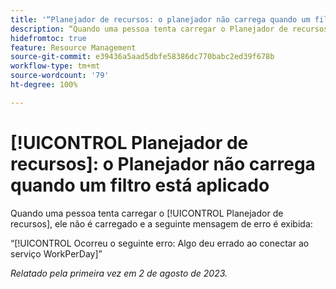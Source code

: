 ```yaml
---
title: '“Planejador de recursos: o planejador não carrega quando um filtro está aplicado”'
description: “Quando uma pessoa tenta carregar o Planejador de recursos, ele não é carregado e uma mensagem de erro é exibida.”
hidefromtoc: true
feature: Resource Management
source-git-commit: e39436a5aad5dbfe58386dc770babc2ed39f678b
workflow-type: tm+mt
source-wordcount: '79'
ht-degree: 100%

---
```



# [!UICONTROL Planejador de recursos]: o Planejador não carrega quando um filtro está aplicado

Quando uma pessoa tenta carregar o [!UICONTROL Planejador de recursos], ele não é carregado e a seguinte mensagem de erro é exibida:

“[!UICONTROL Ocorreu o seguinte erro: Algo deu errado ao conectar ao serviço WorkPerDay]”

_Relatado pela primeira vez em 2 de agosto de 2023._

